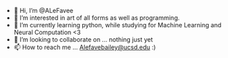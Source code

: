 - 👋 Hi, I’m @ALeFavee
- 👀 I’m interested in art of all forms as well as programming. 
- 🌱 I’m currently learning python, while studying for Machine Learning and Neural Computation <3
- 💞️ I’m looking to collaborate on ... nothing just yet
- 📫 How to reach me ... Alefavebailey@ucsd.edu :)

<!---
ALeFavee/ALeFavee is a ✨ special ✨ repository because its `README.md` (this file) appears on your GitHub profile.
You can click the Preview link to take a look at your changes.
--->

